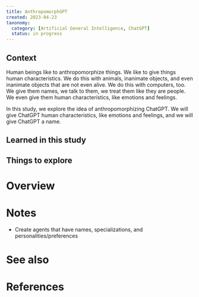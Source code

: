 ```yaml
---
title: AnthropomorphGPT
created: 2023-04-23
taxonomy:
  category: [Artificial General Intelligence, ChatGPT]
  status: in progress
---
```


## Context
Human beings like to anthropomorphize things. We like to give things human characteristics. We do this with animals, inanimate objects, and even inanimate objects that are not even alive. We do this with computers, too. We give them names, we talk to them, we treat them like they are people. We even give them human characteristics, like emotions and feelings.

In this study, we explore the idea of anthropomorphizing ChatGPT. We will give ChatGPT human characteristics, like emotions and feelings, and we will give ChatGPT a name.

## Learned in this study

## Things to explore

# Overview

# Notes
* Create agents that have names, specializations, and personalities/preferences

# See also

# References
